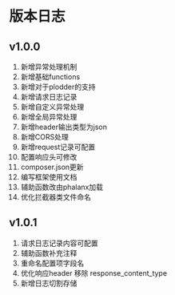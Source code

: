# 版本日志

## v1.0.0
1. 新增异常处理机制
2. 新增基础functions
3. 新增对于plodder的支持
4. 新增请求日志记录
5. 新增自定义异常处理
6. 新增全局异常处理
7. 新增header输出类型为json
8. 新增CORS处理
9. 新增request记录可配置
10. 配置响应头可修改
11. composer.json更新
12. 编写框架使用文档
13. 辅助函数改由phalanx加载
14. 优化拦截器类文件命名 

## v1.0.1
1. 请求日志记录内容可配置
2. 辅助函数补充注释
3. 重命名配置项字段名
4. 优化响应header 移除 response_content_type
5. 新增日志切割存储
